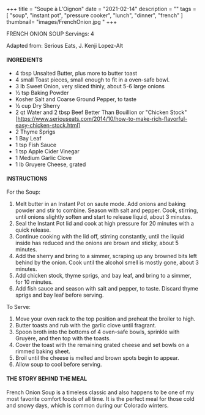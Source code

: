 +++
title = "Soupe à L'Oignon"
date = "2021-02-14"
description = ""
tags = [
    "soup",
    "instant pot",
    "pressure cooker",
    "lunch",
    "dinner",
    "french"
]
thumbnail= "images/FrenchOnion.jpg "
+++

FRENCH ONION SOUP
Servings: 4<!--more-->

Adapted from: Serious Eats, J. Kenji Lopez-Alt

#### INGREDIENTS 

* 4 tbsp Unsalted Butter, plus more to butter toast 
* 4 small Toast pieces, small enough to fit in a oven-safe bowl. 
* 3 lb Sweet Onion, very sliced thinly, about 5-6 large onions
* ½ tsp Baking Powder 
* Kosher Salt and Coarse Ground Pepper, to taste  
* ½ cup Dry Sherry 
* 2 qt Water and 2 tbsp Beef Better Than Bouillion or "Chicken Stock"[https://www.seriouseats.com/2014/10/how-to-make-rich-flavorful-easy-chicken-stock.html]
* 2 Thyme Sprigs 
* 1 Bay Leaf 
* 1 tsp Fish Sauce 
* 1 tsp Apple Cider Vinegar 
* 1 Medium Garlic Clove 
* 1 lb Gruyere Cheese, grated 

#### INSTRUCTIONS 

For the Soup:  

1. Melt butter in an Instant Pot on saute mode. Add onions and baking powder and stir to combine. Season with salt and pepper. Cook, stirring, until onions slightly soften and start to release liquid, about 3 minutes. 
2. Seal the Instant Pot lid and cook at high pressure for 20 minutes with a quick release. 
3. Continue cooking with the lid off, stirring constantly, until the liquid inside has reduced and the onions are brown and sticky, about 5 minutes.
4. Add the sherry and bring to a simmer, scraping up any browned bits left behind by the onion. Cook until the alcohol smell is mostly gone, about 3 minutes.
5. Add chicken stock, thyme sprigs, and bay leaf, and bring to a simmer, for 10 minutes.
6. Add fish sauce and season with salt and pepper, to taste. Discard thyme sprigs and bay leaf before serving.

To Serve: 

1. Move your oven rack to the top position and preheat the broiler to high.  
2. Butter toasts and rub with the garlic clove until fragrant. 
3. Spoon broth into the bottoms of 4 oven-safe bowls, sprinkle with Gruyère, and then top with the toasts. 
4. Cover the toast with the remaining grated cheese and set bowls on a rimmed baking sheet. 
5. Broil until the cheese is melted and brown spots begin to appear. 
6. Allow soup to cool before serving. 


#### THE STORY BEHIND THE MEAL 

French Onion Soup is a timeless classic and also happens to be one of my most favorite comfort foods of all time. It is the perfect meal for those cold and snowy days, which is common during our Colorado winters. 
